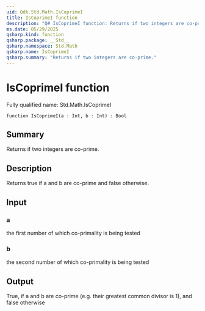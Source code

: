 ```yaml
---
uid: Qdk.Std.Math.IsCoprimeI
title: IsCoprimeI function
description: "Q# IsCoprimeI function: Returns if two integers are co-prime."
ms.date: 05/29/2025
qsharp.kind: function
qsharp.package: __Std__
qsharp.namespace: Std.Math
qsharp.name: IsCoprimeI
qsharp.summary: "Returns if two integers are co-prime."
---
```


# IsCoprimeI function

Fully qualified name: Std.Math.IsCoprimeI

```qsharp
function IsCoprimeI(a : Int, b : Int) : Bool
```

## Summary
Returns if two integers are co-prime.

## Description
Returns true if a and b are co-prime and false otherwise.

## Input
### a
the first number of which co-primality is being tested
### b
the second number of which co-primality is being tested

## Output
True, if a and b are co-prime (e.g. their greatest common divisor is 1),
and false otherwise
